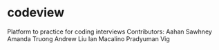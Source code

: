 # codeview
Platform to practice for coding interviews
Contributors:
Aahan Sawhney
Amanda Truong
Andrew Liu
Ian Macalino
Pradyuman Vig